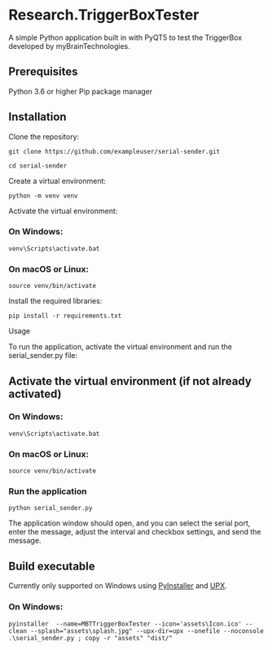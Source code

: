 # Research.TriggerBoxTester
A simple Python application built in with PyQT5 to test the TriggerBox developed by myBrainTechnologies.

## Prerequisites
Python 3.6 or higher
Pip package manager

## Installation
Clone the repository:

`git clone https://github.com/exampleuser/serial-sender.git`

`cd serial-sender`

Create a virtual environment:

`python -m venv venv`

Activate the virtual environment:

### On Windows:
`venv\Scripts\activate.bat`

### On macOS or Linux:
`source venv/bin/activate`

Install the required libraries:

`pip install -r requirements.txt`

Usage

To run the application, activate the virtual environment and run the serial_sender.py file:


## Activate the virtual environment (if not already activated)
### On Windows:

`venv\Scripts\activate.bat`

### On macOS or Linux:
`source venv/bin/activate`

### Run the application

`python serial_sender.py`

The application window should open, and you can select the serial port, enter the message, adjust the interval and checkbox settings, and send the message.

## Build executable
Currently only supported on Windows using [PyInstaller](https://pyinstaller.org) and [UPX](https://github.com/upx/upx).
### On Windows:
` pyinstaller  --name=MBTTriggerBoxTester --icon='assets\Icon.ico' --clean --splash="assets\splash.jpg" --upx-dir=upx --onefile --noconsole .\serial_sender.py ; copy -r "assets" "dist/"
`